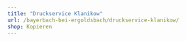 ```yaml
---
title: "Druckservice Klanikow"
url: /bayerbach-bei-ergoldsbach/druckservice-klanikow/
shop: Kopieren
---
```

